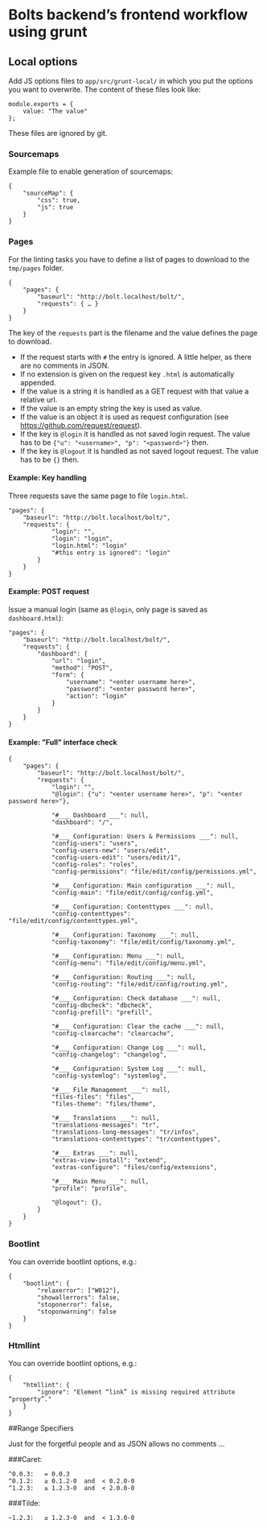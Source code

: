 # Bolts backend’s frontend workflow using grunt

## Local options

Add JS options files to ``app/src/grunt-local/`` in which you put the options you want to overwrite.
The content of these files look like:

    module.exports = {
        value: "The value"
    };

These files are ignored by git.


### Sourcemaps

Example file to enable generation of sourcemaps:

    {
        "sourceMap": {
            "css": true,
            "js": true
        }
    }

### Pages

For the linting tasks you have to define a list of pages to download to the ``tmp/pages`` folder.

    {
        "pages": {
            "baseurl": "http://bolt.localhost/bolt/",
            "requests": { … }
        }
    }

The key of the ``requests`` part is the filename and the value defines the page to download.

- If the request starts with ``#`` the entry is ignored. A little helper, as there are no comments in JSON.
- If no extension is given on the request key ``.html`` is automatically appended.
- If the value is a string it is handled as a GET request with that value a relative url.
- If the value is an empty string the key is used as value.
- If the value is an object it is used as request configuration (see https://github.com/request/request).
- If the key is ``@login`` it is handled as not saved login request.
  The value has to be ``{"u": "<username>", "p": "<password>"}`` then.
- If the key is ``@logout`` it is handled as not saved logout request. The value has to be ``{}`` then.

#### Example: Key handling

Three requests save the same page to file ``login.html``.

    "pages": {
        "baseurl": "http://bolt.localhost/bolt/",
        "requests": {
                "login": "",
                "login": "login",
                "login.html": "login"
                "#this entry is ignored": "login"
            }
        }
    }

#### Example: POST request

Issue a manual login (same as ``@login``, only page is saved as ``dashboard.html``):

    "pages": {
        "baseurl": "http://bolt.localhost/bolt/",
        "requests": {
            "dashboard": {
                "url": "login",
                "method": "POST",
                "form": {
                    "username": "<enter username here>",
                    "password": "<enter password here>",
                    "action": "login"
                }
            }
        }
    }

#### Example: "Full" interface check
    {
        "pages": {
            "baseurl": "http://bolt.localhost/bolt/",
            "requests": {
                "login": "",
                "@login": {"u": "<enter username here>", "p": "<enter password here>"},

                "#___ Dashboard ___": null,
                "dashboard": "/",

                "#___ Configuration: Users & Permissions ___": null,
                "config-users": "users",
                "config-users-new": "users/edit",
                "config-users-edit": "users/edit/1",
                "config-roles": "roles",
                "config-permissions": "file/edit/config/permissions.yml",

                "#___ Configuration: Main configuration ___": null,
                "config-main": "file/edit/config/config.yml",

                "#___ Configuration: Contenttypes ___": null,
                "config-contenttypes": "file/edit/config/contenttypes.yml",

                "#___ Configuration: Taxonomy ___": null,
                "config-taxonomy": "file/edit/config/taxonomy.yml",

                "#___ Configuration: Menu ___": null,
                "config-menu": "file/edit/config/menu.yml",

                "#___ Configuration: Routing ___": null,
                "config-routing": "file/edit/config/routing.yml",

                "#___ Configuration: Check database ___": null,
                "config-dbcheck": "dbcheck",
                "config-prefill": "prefill",

                "#___ Configuration: Clear the cache ___": null,
                "config-clearcache": "clearcache",

                "#___ Configuration: Change Log ___": null,
                "config-changelog": "changelog",

                "#___ Configuration: System Log ___": null,
                "config-systemlog": "systemlog",

                "#___ File Management ___": null,
                "files-files": "files",
                "files-theme": "files/theme",

                "#___ Translations ___": null,
                "translations-messages": "tr",
                "translations-long-messages": "tr/infos",
                "translations-contenttypes": "tr/contenttypes",

                "#___ Extras ___": null,
                "extras-view-install": "extend",
                "extras-configure": "files/config/extensions",

                "#___ Main Menu ___": null,
                "profile": "profile",

                "@logout": {},
            }
        }
    }

### Bootlint

You can override bootlint options, e.g.:

    {
        "bootlint": {
            "relaxerror": ["W012"],
            "showallerrors": false,
            "stoponerror": false,
            "stoponwarning": false
        }
    }

### Htmllint

You can override bootlint options, e.g.:

    {
        "htmllint": {
            "ignore": "Element “link” is missing required attribute “property”."
        }
    }


##Range Specifiers

Just for the forgetful people and as JSON allows no comments …

###Caret:

    ^0.0.3:   = 0.0.3
    ^0.1.2:   ≥ 0.1.2-0  and  < 0.2.0-0
    ^1.2.3:   ≥ 1.2.3-0  and  < 2.0.0-0

###Tilde:

    ~1.2.3:   ≥ 1.2.3-0  and  < 1.3.0-0
